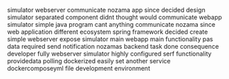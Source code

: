simulator webserver communicate nozama app since decided design simulator separated component didnt thought would communicate webapp simulator simple java program cant anything communicate nozama since web application different ecosystem spring framework decided create simple webserver expose simulator main webapp main functionality pas data required send notification nozamas backend task done consequence developer fully webserver simulator highly configured serf functionality providedata polling dockerized easily set another service dockercomposeyml file development environment